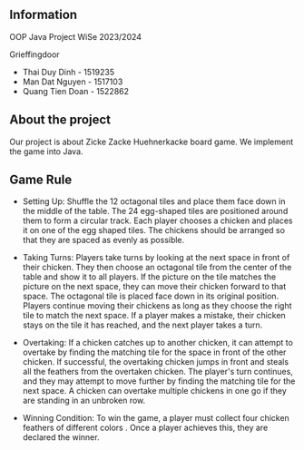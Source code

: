 
## Information

OOP Java Project WiSe 2023/2024

Grieffingdoor
* Thai Duy Dinh - 1519235
* Man Dat Nguyen - 1517103
* Quang Tien Doan - 1522862

<p align="right"></p>


## About the project

Our project is about Zicke Zacke Huehnerkacke board game. We implement the game into Java.

## Game Rule

* Setting Up: Shuffle the 12 octagonal tiles and place them face down in the middle of the table. The 24 egg-shaped tiles are positioned around them to form a circular track. Each player chooses a chicken and places it on one of the egg shaped tiles. The chickens should be arranged so that they are spaced as evenly as possible.

* Taking Turns: Players take turns by looking at the next space in front of their chicken. They then choose an octagonal tile from the center of the table and show it to all players. If the picture on the tile matches the picture on the next space, they can move their chicken forward to that space. The octagonal tile is placed face down in its original position. Players continue moving their chickens as long as they choose the right tile to match the next space. If a player makes a mistake, their chicken stays on the tile it has reached, and the next player takes a turn.

* Overtaking: If a chicken catches up to another chicken, it can attempt to overtake by finding the matching tile for the space in front of the other chicken. If successful, the overtaking chicken jumps in front and steals all the feathers from the overtaken chicken. The player's turn continues, and they may attempt to move further by finding the matching tile for the next space. A chicken can overtake multiple chickens in one go if they are standing in an unbroken row.

* Winning Condition: To win the game, a player must collect four chicken feathers of different colors . Once a player achieves this, they are declared the winner.
